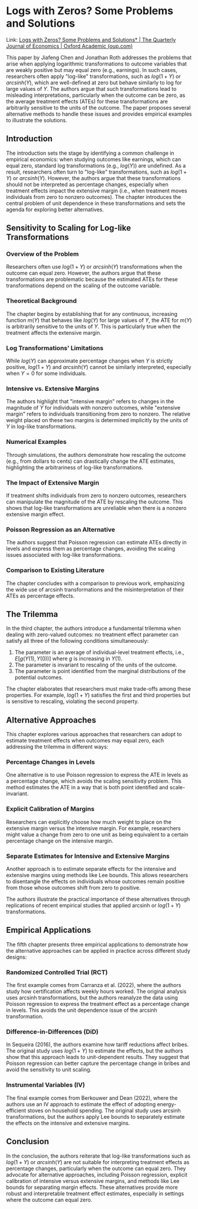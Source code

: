 # Logs with Zeros? Some Problems and Solutions

Link: [Logs with Zeros? Some Problems and Solutions* | The Quarterly Journal of Economics | Oxford Academic (oup.com)](https://academic.oup.com/qje/article/139/2/891/7473710)

This paper by Jiafeng Chen and Jonathan Roth addresses the problems that arise when applying logarithmic transformations to outcome variables that are weakly positive but may equal zero (e.g., earnings). In such cases, researchers often apply "log-like" transformations, such as $log(1 + Y)$ or $arcsinh(Y)$, which are well-defined at zero but behave similarly to log for large values of $Y$. The authors argue that such transformations lead to misleading interpretations, particularly when the outcome can be zero, as the average treatment effects (ATEs) for these transformations are arbitrarily sensitive to the units of the outcome. The paper proposes several alternative methods to handle these issues and provides empirical examples to illustrate the solutions.

## Introduction

The introduction sets the stage by identifying a common challenge in empirical economics: when studying outcomes like earnings, which can equal zero, standard log transformations (e.g., $log(Y)$) are undefined. As a result, researchers often turn to "log-like" transformations, such as $log(1 + Y)$ or $arcsinh(Y)$. However, the authors argue that these transformations should not be interpreted as percentage changes, especially when treatment effects impact the extensive margin (i.e., when treatment moves individuals from zero to nonzero outcomes). The chapter introduces the central problem of unit dependence in these transformations and sets the agenda for exploring better alternatives.

## Sensitivity to Scaling for Log-like Transformations

### Overview of the Problem
Researchers often use $log(1 + Y)$ or $arcsinh(Y)$ transformations when the outcome can equal zero. However, the authors argue that these transformations are problematic because the estimated ATEs for these transformations depend on the scaling of the outcome variable. 

### Theoretical Background
The chapter begins by establishing that for any continuous, increasing function $m(Y)$ that behaves like $log(Y)$ for large values of $Y$, the ATE for $m(Y)$ is arbitrarily sensitive to the units of $Y$. This is particularly true when the treatment affects the extensive margin.

### Log Transformations' Limitations
While $log(Y)$ can approximate percentage changes when $Y$ is strictly positive, $log(1 + Y)$ and $arcsinh(Y)$ cannot be similarly interpreted, especially when $Y = 0$ for some individuals.

### Intensive vs. Extensive Margins
The authors highlight that "intensive margin" refers to changes in the magnitude of $Y$ for individuals with nonzero outcomes, while "extensive margin" refers to individuals transitioning from zero to nonzero. The relative weight placed on these two margins is determined implicitly by the units of $Y$ in log-like transformations.

### Numerical Examples
Through simulations, the authors demonstrate how rescaling the outcome (e.g., from dollars to cents) can drastically change the ATE estimates, highlighting the arbitrariness of log-like transformations.

### The Impact of Extensive Margin
If treatment shifts individuals from zero to nonzero outcomes, researchers can manipulate the magnitude of the ATE by rescaling the outcome. This shows that log-like transformations are unreliable when there is a nonzero extensive margin effect.

### Poisson Regression as an Alternative
The authors suggest that Poisson regression can estimate ATEs directly in levels and express them as percentage changes, avoiding the scaling issues associated with log-like transformations.

### Comparison to Existing Literature
The chapter concludes with a comparison to previous work, emphasizing the wide use of arcsinh transformations and the misinterpretation of their ATEs as percentage effects.

## The Trilemma

In the third chapter, the authors introduce a fundamental trilemma when dealing with zero-valued outcomes: no treatment effect parameter can satisfy all three of the following conditions simultaneously:
1. The parameter is an average of individual-level treatment effects, i.e., $E[g(Y(1), Y(0))]$ where $g$ is increasing in $Y(1)$.
2. The parameter is invariant to rescaling of the units of the outcome.
3. The parameter is point identified from the marginal distributions of the potential outcomes.

The chapter elaborates that researchers must make trade-offs among these properties. For example, $log(1 + Y)$ satisfies the first and third properties but is sensitive to rescaling, violating the second property.

## Alternative Approaches

This chapter explores various approaches that researchers can adopt to estimate treatment effects when outcomes may equal zero, each addressing the trilemma in different ways:

### Percentage Changes in Levels
One alternative is to use Poisson regression to express the ATE in levels as a percentage change, which avoids the scaling sensitivity problem. This method estimates the ATE in a way that is both point identified and scale-invariant.

### Explicit Calibration of Margins
Researchers can explicitly choose how much weight to place on the extensive margin versus the intensive margin. For example, researchers might value a change from zero to one unit as being equivalent to a certain percentage change on the intensive margin.

### Separate Estimates for Intensive and Extensive Margins
Another approach is to estimate separate effects for the intensive and extensive margins using methods like Lee bounds. This allows researchers to disentangle the effects on individuals whose outcomes remain positive from those whose outcomes shift from zero to positive.

The authors illustrate the practical importance of these alternatives through replications of recent empirical studies that applied arcsinh or $log(1 + Y)$ transformations.

## Empirical Applications

The fifth chapter presents three empirical applications to demonstrate how the alternative approaches can be applied in practice across different study designs:

### Randomized Controlled Trial (RCT)

The first example comes from Carranza et al. (2022), where the authors study how certification affects weekly hours worked. The original analysis uses arcsinh transformations, but the authors reanalyze the data using Poisson regression to express the treatment effect as a percentage change in levels. This avoids the unit dependence issue of the arcsinh transformation.

### Difference-in-Differences (DiD)
In Sequeira (2016), the authors examine how tariff reductions affect bribes. The original study uses $log(1 + Y)$ to estimate the effects, but the authors show that this approach leads to unit-dependent results. They suggest that Poisson regression can better capture the percentage change in bribes and avoid the sensitivity to unit scaling.

### Instrumental Variables (IV)

The final example comes from Berkouwer and Dean (2022), where the authors use an IV approach to estimate the effect of adopting energy-efficient stoves on household spending. The original study uses arcsinh transformations, but the authors apply Lee bounds to separately estimate the effects on the intensive and extensive margins.

## Conclusion

In the conclusion, the authors reiterate that log-like transformations such as $log(1 + Y)$ or $arcsinh(Y)$ are not suitable for interpreting treatment effects as percentage changes, particularly when the outcome can equal zero. They advocate for alternative approaches, including Poisson regression, explicit calibration of intensive versus extensive margins, and methods like Lee bounds for separating margin effects. These alternatives provide more robust and interpretable treatment effect estimates, especially in settings where the outcome can equal zero.